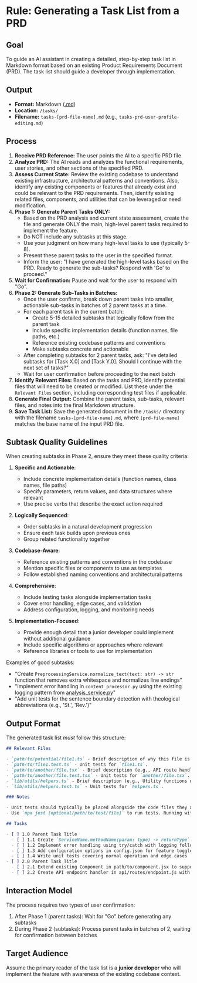 # Rule: Generating a Task List from a PRD

## Goal

To guide an AI assistant in creating a detailed, step-by-step task list in Markdown format based on an existing Product Requirements Document (PRD). The task list should guide a developer through implementation.

## Output

- **Format:** Markdown ([.md](cci:7://file:///home/hackstert/projects/personal-notes/Readme.md:0:0-0:0))
- **Location:** `/tasks/`
- **Filename:** `tasks-[prd-file-name].md` (e.g., `tasks-prd-user-profile-editing.md`)

## Process

1.  **Receive PRD Reference:** The user points the AI to a specific PRD file
2.  **Analyze PRD:** The AI reads and analyzes the functional requirements, user stories, and other sections of the specified PRD.
3.  **Assess Current State:** Review the existing codebase to understand existing infrastructure, architectural patterns and conventions. Also, identify any existing components or features that already exist and could be relevant to the PRD requirements. Then, identify existing related files, components, and utilities that can be leveraged or need modification.
4.  **Phase 1: Generate Parent Tasks ONLY:**
    - Based on the PRD analysis and current state assessment, create the file and generate ONLY the main, high-level parent tasks required to implement the feature.
    - Do NOT include any subtasks at this stage.
    - Use your judgment on how many high-level tasks to use (typically 5-8).
    - Present these parent tasks to the user in the specified format.
    - Inform the user: "I have generated the high-level tasks based on the PRD. Ready to generate the sub-tasks? Respond with 'Go' to proceed."
5.  **Wait for Confirmation:** Pause and wait for the user to respond with "Go".
6.  **Phase 2: Generate Sub-Tasks in Batches:**
    - Once the user confirms, break down parent tasks into smaller, actionable sub-tasks in batches of 2 parent tasks at a time.
    - For each parent task in the current batch:
      - Create 5-15 detailed subtasks that logically follow from the parent task
      - Include specific implementation details (function names, file paths, etc.)
      - Reference existing codebase patterns and conventions
      - Make subtasks concrete and actionable
    - After completing subtasks for 2 parent tasks, ask: "I've detailed subtasks for [Task X.0] and [Task Y.0]. Should I continue with the next set of tasks?"
    - Wait for user confirmation before proceeding to the next batch
7.  **Identify Relevant Files:** Based on the tasks and PRD, identify potential files that will need to be created or modified. List these under the `Relevant Files` section, including corresponding test files if applicable.
8.  **Generate Final Output:** Combine the parent tasks, sub-tasks, relevant files, and notes into the final Markdown structure.
9.  **Save Task List:** Save the generated document in the `/tasks/` directory with the filename `tasks-[prd-file-name].md`, where `[prd-file-name]` matches the base name of the input PRD file.

## Subtask Quality Guidelines

When creating subtasks in Phase 2, ensure they meet these quality criteria:

1. **Specific and Actionable**: 
   - Include concrete implementation details (function names, class names, file paths)
   - Specify parameters, return values, and data structures where relevant
   - Use precise verbs that describe the exact action required

2. **Logically Sequenced**: 
   - Order subtasks in a natural development progression
   - Ensure each task builds upon previous ones
   - Group related functionality together

3. **Codebase-Aware**: 
   - Reference existing patterns and conventions in the codebase
   - Mention specific files or components to use as templates
   - Follow established naming conventions and architectural patterns

4. **Comprehensive**: 
   - Include testing tasks alongside implementation tasks
   - Cover error handling, edge cases, and validation
   - Address configuration, logging, and monitoring needs

5. **Implementation-Focused**:
   - Provide enough detail that a junior developer could implement without additional guidance
   - Include specific algorithms or approaches where relevant
   - Reference libraries or tools to use for implementation

Examples of good subtasks:
- "Create `PreprocessingService.normalize_text(text: str) -> str` function that removes extra whitespace and normalizes line endings"
- "Implement error handling in `content_processor.py` using the existing logging pattern from [analysis_service.py](cci:7://file:///home/hackstert/projects/personal-notes/backend/services/analysis_service.py:0:0-0:0)"
- "Add unit tests for the sentence boundary detection with theological abbreviations (e.g., 'St.', 'Rev.')"

## Output Format

The generated task list _must_ follow this structure:

```markdown
## Relevant Files

- `path/to/potential/file1.ts` - Brief description of why this file is relevant (e.g., Contains the main component for this feature).
- `path/to/file1.test.ts` - Unit tests for `file1.ts`.
- `path/to/another/file.tsx` - Brief description (e.g., API route handler for data submission).
- `path/to/another/file.test.tsx` - Unit tests for `another/file.tsx`.
- `lib/utils/helpers.ts` - Brief description (e.g., Utility functions needed for calculations).
- `lib/utils/helpers.test.ts` - Unit tests for `helpers.ts`.

### Notes

- Unit tests should typically be placed alongside the code files they are testing (e.g., `MyComponent.tsx` and `MyComponent.test.tsx` in the same directory).
- Use `npx jest [optional/path/to/test/file]` to run tests. Running without a path executes all tests found by the Jest configuration.

## Tasks

- [ ] 1.0 Parent Task Title
  - [ ] 1.1 Create `ServiceName.methodName(param: type) -> returnType` that handles specific functionality
  - [ ] 1.2 Implement error handling using try/catch with logging following pattern in existing_file.py
  - [ ] 1.3 Add configuration options in config.json for feature toggles and thresholds
  - [ ] 1.4 Write unit tests covering normal operation and edge cases
- [ ] 2.0 Parent Task Title
  - [ ] 2.1 Extend existing Component in path/to/component.jsx to support new feature
  - [ ] 2.2 Create API endpoint handler in api/routes/endpoint.js with validation

```

## Interaction Model

The process requires two types of user confirmation:
1. After Phase 1 (parent tasks): Wait for "Go" before generating any subtasks
2. During Phase 2 (subtasks): Process parent tasks in batches of 2, waiting for confirmation between batches

## Target Audience

Assume the primary reader of the task list is a **junior developer** who will implement the feature with awareness of the existing codebase context.